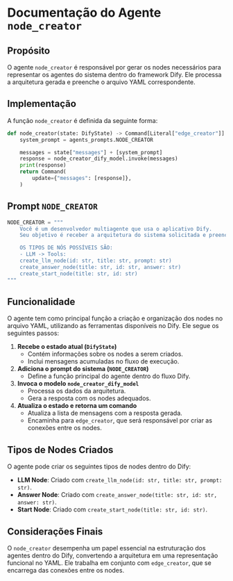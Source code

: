 # Documentação do Agente `node_creator`

## Propósito
O agente `node_creator` é responsável por gerar os nodes necessários para representar os agentes do sistema dentro do framework Dify. Ele processa a arquitetura gerada e preenche o arquivo YAML correspondente.

## Implementação
A função `node_creator` é definida da seguinte forma:

```python
def node_creator(state: DifyState) -> Command[Literal["edge_creator"]]:
    system_prompt = agents_prompts.NODE_CREATOR

    messages = state["messages"] + [system_prompt]
    response = node_creator_dify_model.invoke(messages)
    print(response)
    return Command(
        update={"messages": [response]},
    )
```

## Prompt `NODE_CREATOR`

```python
NODE_CREATOR = """
    Você é um desenvolvedor multiagente que usa o aplicativo Dify.
    Seu objetivo é receber a arquitetura do sistema solicitada e preencher o arquivo YAML, usando as ferramentas que serão importadas no aplicativo Dify com os nodes necessários para representar os agentes.

    OS TIPOS DE NÓS POSSÍVEIS SÃO:
    - LLM -> Tools:
    create_llm_node(id: str, title: str, prompt: str)
    create_answer_node(title: str, id: str, answer: str)
    create_start_node(title: str, id: str)
"""
```

## Funcionalidade
O agente tem como principal função a criação e organização dos nodes no arquivo YAML, utilizando as ferramentas disponíveis no Dify. Ele segue os seguintes passos:

1. **Recebe o estado atual (`DifyState`)**
    - Contém informações sobre os nodes a serem criados.
    - Inclui mensagens acumuladas no fluxo de execução.
2. **Adiciona o prompt do sistema (`NODE_CREATOR`)**
    - Define a função principal do agente dentro do fluxo Dify.
3. **Invoca o modelo `node_creator_dify_model`**
    - Processa os dados da arquitetura.
    - Gera a resposta com os nodes adequados.
4. **Atualiza o estado e retorna um comando**
    - Atualiza a lista de mensagens com a resposta gerada.
    - Encaminha para `edge_creator`, que será responsável por criar as conexões entre os nodes.

## Tipos de Nodes Criados
O agente pode criar os seguintes tipos de nodes dentro do Dify:

- **LLM Node**: Criado com `create_llm_node(id: str, title: str, prompt: str)`.
- **Answer Node**: Criado com `create_answer_node(title: str, id: str, answer: str)`.
- **Start Node**: Criado com `create_start_node(title: str, id: str)`.

## Considerações Finais
O `node_creator` desempenha um papel essencial na estruturação dos agentes dentro do Dify, convertendo a arquitetura em uma representação funcional no YAML. Ele trabalha em conjunto com `edge_creator`, que se encarrega das conexões entre os nodes.

